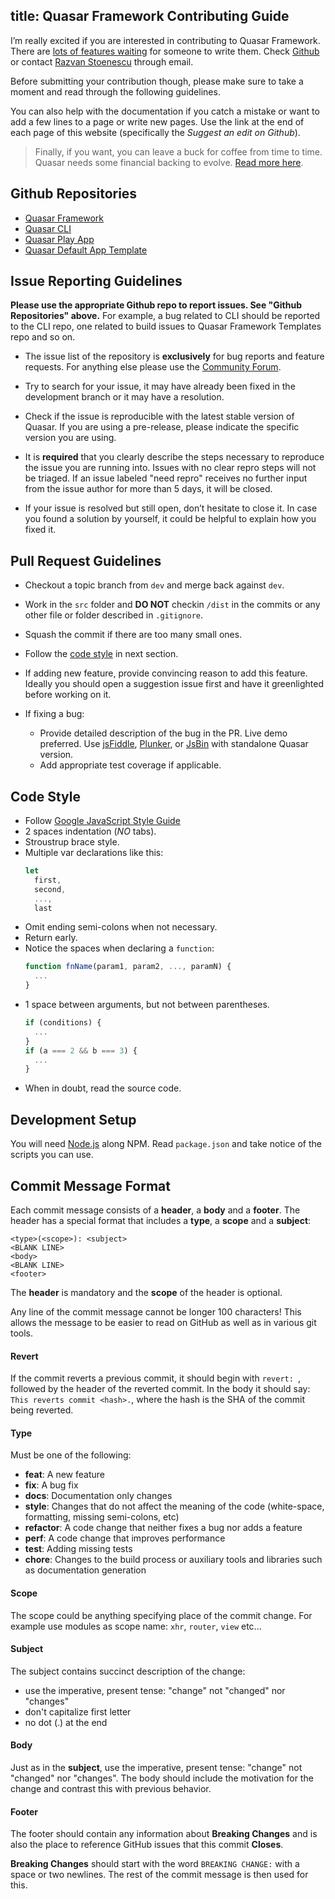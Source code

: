 title: Quasar Framework Contributing Guide
---
I’m really excited if you are interested in contributing to Quasar Framework. There are [lots of features waiting](https://github.com/quasarframework/quasar/issues?q=is%3Aissue+is%3Aopen+label%3Aproposal) for someone to write them. Check [Github](https://github.com/quasarframework/quasar) or contact [Razvan Stoenescu](https://github.com/rstoenescu) through email.

Before submitting your contribution though, please make sure to take a moment and read through the following guidelines.

You can also help with the documentation if you catch a mistake or want to add a few lines to a page or write new pages. Use the link at the end of each page of this website (specifically the *Suggest an edit on Github*).

> <i class="fa fa-usd" style="font-size: 2rem; float: left; margin-right: 10px;"></i> Finally, if you want, you can leave a buck for coffee from time to time. Quasar needs some financial backing to evolve. [Read more here](/support-quasar-framework.html).

## Github Repositories

* [Quasar Framework](https://github.com/quasarframework/quasar)
* [Quasar CLI](https://github.com/quasarframework/quasar-cli)
* [Quasar Play App](https://github.com/quasarframework/quasar-play)
* [Quasar Default App Template](https://github.com/quasarframework/app-template-default)

## Issue Reporting Guidelines

**Please use the appropriate Github repo to report issues. See "Github Repositories" above.** For example, a bug related to CLI should be reported to the CLI repo, one related to build issues to Quasar Framework Templates repo and so on.

- The issue list of the repository is **exclusively** for bug reports and feature requests. For anything else please use the [Community Forum](http://forum.quasar-framework.org).

- Try to search for your issue, it may have already been fixed in the development branch or it may have a resolution.

- Check if the issue is reproducible with the latest stable version of Quasar. If you are using a pre-release, please indicate the specific version you are using.

- It is **required** that you clearly describe the steps necessary to reproduce the issue you are running into. Issues with no clear repro steps will not be triaged. If an issue labeled "need repro" receives no further input from the issue author for more than 5 days, it will be closed.

- If your issue is resolved but still open, don’t hesitate to close it. In case you found a solution by yourself, it could be helpful to explain how you fixed it.

## Pull Request Guidelines

- Checkout a topic branch from `dev` and merge back against `dev`.

- Work in the `src` folder and **DO NOT** checkin `/dist` in the commits or any other file or folder described in `.gitignore`.

- Squash the commit if there are too many small ones.

- Follow the [code style](#Code-Style) in next section.

- If adding new feature, provide convincing reason to add this feature. Ideally you should open a suggestion issue first and have it greenlighted before working on it.

- If fixing a bug:
    - Provide detailed description of the bug in the PR. Live demo preferred. Use [jsFiddle](https://jsfiddle.net/), [Plunker](https://plnkr.co/), or [JsBin](http://jsbin.com/) with standalone Quasar version.
    - Add appropriate test coverage if applicable.

## Code Style

- Follow [Google JavaScript Style Guide](https://google.github.io/styleguide/javascriptguide.xml)
- 2 spaces indentation (*NO* tabs).
- Stroustrup brace style.
- Multiple var declarations like this:
  ``` js
  let
    first,
    second,
    ...,
    last
  ```
- Omit ending semi-colons when not necessary.
- Return early.
- Notice the spaces when declaring a `function`:
  ``` js
  function fnName(param1, param2, ..., paramN) {
    ...
  }
  ```
- 1 space between arguments, but not between parentheses.
  ``` js
  if (conditions) {
    ...
  }
  if (a === 2 && b === 3) {
    ...
  }
  ```
- When in doubt, read the source code.

## Development Setup

You will need [Node.js](http://nodejs.org) along NPM. Read `package.json` and take notice of the scripts you can use.

## Commit Message Format
Each commit message consists of a **header**, a **body** and a **footer**.  The header has a special
format that includes a **type**, a **scope** and a **subject**:

```
<type>(<scope>): <subject>
<BLANK LINE>
<body>
<BLANK LINE>
<footer>
```

The **header** is mandatory and the **scope** of the header is optional.

Any line of the commit message cannot be longer 100 characters! This allows the message to be easier
to read on GitHub as well as in various git tools.

#### Revert
If the commit reverts a previous commit, it should begin with `revert: `, followed by the header of the reverted commit. In the body it should say: `This reverts commit <hash>.`, where the hash is the SHA of the commit being reverted.

#### Type
Must be one of the following:

* **feat**: A new feature
* **fix**: A bug fix
* **docs**: Documentation only changes
* **style**: Changes that do not affect the meaning of the code (white-space, formatting, missing
  semi-colons, etc)
* **refactor**: A code change that neither fixes a bug nor adds a feature
* **perf**: A code change that improves performance
* **test**: Adding missing tests
* **chore**: Changes to the build process or auxiliary tools and libraries such as documentation
  generation

#### Scope
The scope could be anything specifying place of the commit change. For example use modules as scope name: `xhr`, `router`, `view` etc...

#### Subject
The subject contains succinct description of the change:

* use the imperative, present tense: "change" not "changed" nor "changes"
* don't capitalize first letter
* no dot (.) at the end

#### Body
Just as in the **subject**, use the imperative, present tense: "change" not "changed" nor "changes".
The body should include the motivation for the change and contrast this with previous behavior.

#### Footer
The footer should contain any information about **Breaking Changes** and is also the place to
reference GitHub issues that this commit **Closes**.

**Breaking Changes** should start with the word `BREAKING CHANGE:` with a space or two newlines. The rest of the commit message is then used for this.

